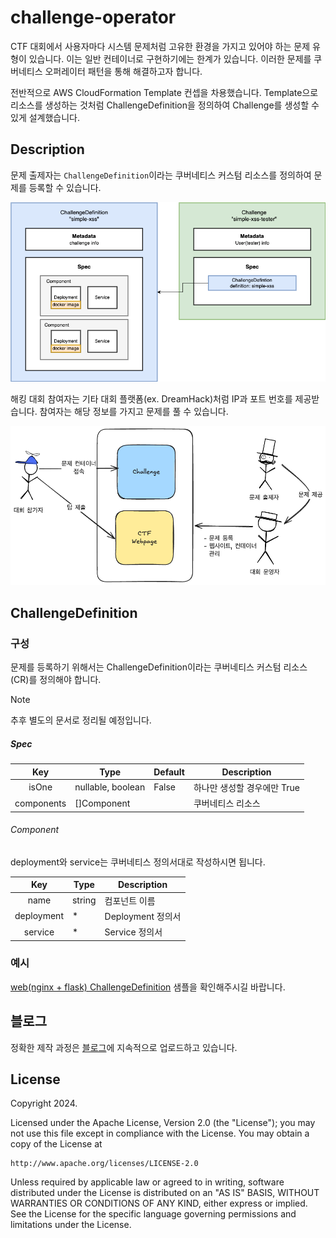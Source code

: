 # challenge-operator

CTF 대회에서 사용자마다 시스템 문제처럼 고유한 환경을 가지고 있어야 하는 문제 유형이 있습니다. 이는 일반 컨테이너로 구현하기에는 한계가 있습니다.
이러한 문제를 쿠버네티스 오퍼레이터 패턴을 통해 해결하고자 합니다.


전반적으로 AWS CloudFormation Template 컨셉을 차용했습니다. Template으로 리소스를 생성하는 것처럼 ChallengeDefinition을 정의하여 Challenge를 생성할 수 있게 설계했습니다.

## Description

문제 출제자는 `ChallengeDefinition`이라는 쿠버네티스 커스텀 리소스를 정의하여 문제를 등록할 수 있습니다.

![ChallengeDefinition & Challenge](./assets/image.png)

해킹 대회 참여자는 기타 대회 플랫폼(ex. DreamHack)처럼 IP과 포트 번호를 제공받습니다. 참여자는 해당 정보를 가지고 문제를 풀 수 있습니다.

![역할에 따른 구성도](./assets/image1.png)

## ChallengeDefinition

### 구성

문제를 등록하기 위해서는 ChallengeDefinition이라는 쿠버네티스 커스텀 리소스(CR)를 정의해야 합니다.

> [!NOTE]
> 추후 별도의 문서로 정리될 예정입니다.

##### Spec

|    Key     | Type              | Default | Description                 |
| :--------: | ----------------- | ------- | --------------------------- |
|   isOne    | nullable, boolean | False   | 하나만 생성할 경우에만 True |
| components | []Component       |         | 쿠버네티스 리소스           |

###### Component

deployment와 service는 쿠버네티스 정의서대로 작성하시면 됩니다.

|    Key     | Type   | Description       |
| :--------: | ------ | ----------------- |
|    name    | string | 컴포넌트 이름     |
| deployment | \*     | Deployment 정의서 |
|  service   | \*     | Service 정의서    |

### 예시

[web(nginx + flask) ChallengeDefinition](./sample/definition/web-basic.yaml) 샘플을 확인해주시길 바랍니다.

## 블로그

정확한 제작 과정은 [블로그](https://medium.com/s0okju-tech)에 지속적으로 업로드하고 있습니다.

## License

Copyright 2024.

Licensed under the Apache License, Version 2.0 (the "License");
you may not use this file except in compliance with the License.
You may obtain a copy of the License at

    http://www.apache.org/licenses/LICENSE-2.0

Unless required by applicable law or agreed to in writing, software
distributed under the License is distributed on an "AS IS" BASIS,
WITHOUT WARRANTIES OR CONDITIONS OF ANY KIND, either express or implied.
See the License for the specific language governing permissions and
limitations under the License.
